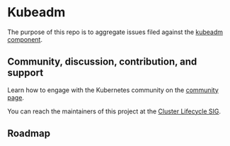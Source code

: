 # Kubeadm

The purpose of this repo is to aggregate issues filed against the [kubeadm component](https://github.com/kubernetes/kubernetes/tree/master/cmd/kubeadm).

## Community, discussion, contribution, and support

Learn how to engage with the Kubernetes community on the [community page](https://kubernetes.io/community/).

You can reach the maintainers of this project at the [Cluster Lifecycle SIG](https://github.com/kubernetes/community/tree/master/sig-cluster-lifecycle#cluster-lifecycle-sig).

## Roadmap

